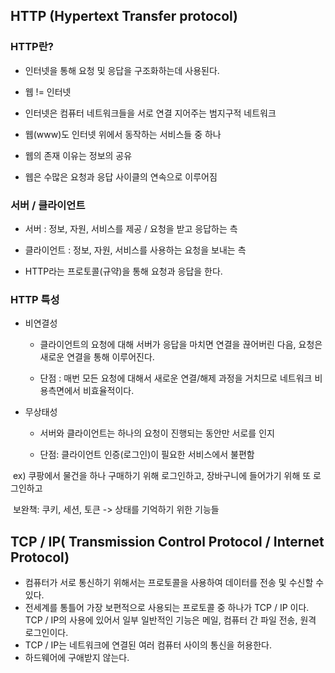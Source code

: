 ## HTTP (Hypertext Transfer protocol)

### HTTP란? 

- 인터넷을 통해 요청 및 응답을 구조화하는데 사용된다.

- 웹 != 인터넷

- 인터넷은 컴퓨터 네트워크들을 서로 연결 지어주는 범지구적 네트워크

- 웹(www)도 인터넷 위에서 동작하는 서비스들 중 하나 

- 웹의 존재 이유는 정보의 공유

- 웹은 수많은 요청과 응답 사이클의 연속으로 이루어짐 



### 서버 / 클라이언트

- 서버 : 정보, 자원, 서비스를 제공 / 요청을 받고 응답하는 측 

- 클라이언트 : 정보, 자원, 서비스를 사용하는 요청을 보내는 측 

- HTTP라는 프로토콜(규약)을 통해 요청과 응답을 한다.



### HTTP 특성

- 비연결성

  - 클라이언트의 요청에 대해 서버가 응답을 마치면 연결을 끊어버린 다음, 요청은 새로운 연결을 통해 이루어진다.

  - 단점 : 매번 모든 요청에 대해서 새로운 연결/해제 과정을 거치므로 네트워크 비용측면에서 비효율적이다.

  

- 무상태성

  - 서버와 클라이언트는 하나의 요청이 진행되는 동안만 서로를 인지 

  - 단점: 클라이언트 인증(로그인)이 필요한 서비스에서 불편함

​		ex) 쿠팡에서 물건을 하나 구매하기 위해 로그인하고, 장바구니에 들어가기 위해 또 로그인하고 

​    	보완책: 쿠키, 세션, 토큰 -> 상태를 기억하기 위한 기능들





## TCP / IP( Transmission Control Protocol / Internet Protocol)

- 컴퓨터가 서로 통신하기 위해서는 프로토콜을 사용하여 데이터를 전송 및 수신할 수 있다.
- 전세계를 통틀어 가장 보편적으로 사용되는 프로토콜 중 하나가 TCP / IP 이다. TCP / IP의 사용에 있어서 일부 일반적인 기능은 메일, 컴퓨터 간 파일 전송, 원격 로그인이다.
- TCP / IP는 네트워크에 연결된 여러 컴퓨터 사이의 통신을 허용한다.
- 하드웨어에 구애받지 않는다.





